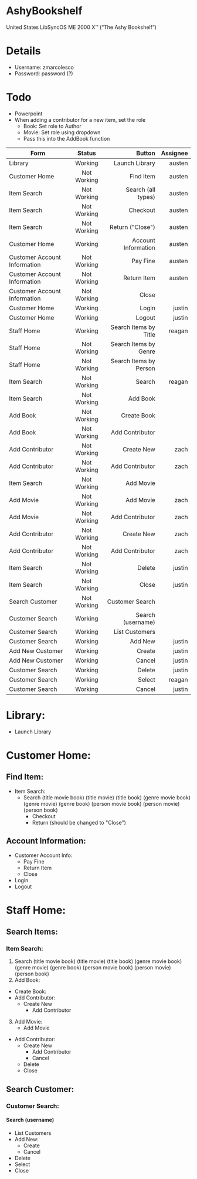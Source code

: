 # AshyBookshelf
United States LibSyncOS ME 2000 X™ (“The Ashy Bookshelf”)

# Details
- Username: zmarcolesco
- Password: password (?)

# Todo
- Powerpoint
- When adding a contributor for a new item, set the role
	- Book: Set role to Author
	- Movie: Set role using dropdown
	- Pass this into the AddBook function

| Form          | Status        | Button| Assignee |
| ------------- |:-------------:| -----:|---:|
| Library      | Working       | Launch Library |  austen |
| Customer Home     | Not Working      |   Find Item | austen |
| Item Search     | Not Working      |   Search (all types) | austen |
| Item Search     | Not Working      |   Checkout | austen |
| Item Search     | Not Working      |   Return ("Close") | austen |
| Customer Home     | Working      |   Account Information | austen |
| Customer Account Information     | Not Working      |   Pay Fine|austen |
| Customer Account Information     | Not Working      | Return Item  | austen |
| Customer Account Information     | Not Working      |   Close | |
| Customer Home    | Working      |   Login | justin |
| Customer Home    | Working      |   Logout | justin |
| Staff Home   | Working      |   Search Items by Title | reagan |
| Staff Home   | Not Working | Search Items by Genre | |
| Staff Home   | Not Working | Search Items by Person | |
| Item Search   | Not Working      |   Search | reagan |
| Item Search   | Not Working      |   Add Book | |
| Add Book   | Not Working      |   Create Book | |
| Add Book   | Not Working      |   Add Contributor | |
| Add Contributor   | Not Working      |   Create New | zach |
| Add Contributor   | Not Working      |   Add Contributor | zach |
| Item Search   | Not Working      |   Add Movie | |
| Add Movie   | Not Working      |   Add Movie | zach |
| Add Movie   | Not Working      |   Add Contributor | zach |
| Add Contributor   | Not Working      |   Create New | zach |
| Add Contributor   | Not Working      |   Add Contributor | zach |
| Item Search   | Not Working      |   Delete | justin |
| Item Search   | Not Working      |   Close | justin |
| Search Customer   | Not Working      |   Customer Search | |
| Customer Search  | Working      |   Search (username) | |
| Customer Search  | Working      |   List Customers | |
| Customer Search  | Working      |   Add New | justin |
| Add New Customer  | Working      |   Create | justin |
| Add New Customer  | Working      |   Cancel | justin |
| Customer Search  | Working      |   Delete | justin |
| Customer Search  | Working      |   Select | reagan|
| Customer Search  | Working      |   Cancel | justin|

# Library: 
- Launch Library

# Customer Home: 
## Find Item:
- Item Search:
  - Search (title movie book) (title movie) (title book) (genre movie book) (genre movie) (genre book) (person movie book) (person movie) (person book)
	- Checkout
	- Return (should be changed to "Close")
## Account Information:
- Customer Account Info:
  - Pay Fine
  - Return Item
  - Close
- Login 
- Logout

# Staff Home:
## Search Items:
### Item Search:
1. Search (title movie book) (title movie) (title book) (genre movie book) (genre movie) (genre book) (person movie book) (person movie) (person book)
2. Add Book:
  - Create Book:
  - Add Contributor:
    - Create New						
		- Add Contributor
3. Add Movie:
	- Add Movie
  - Add Contributor:
	  - Create New 
		- Add Contributor 
		- Cancel
	- Delete 
	- Close 
  
## Search Customer: 
### Customer Search:
#### Search (username)
- List Customers
- Add New:
  - Create
  - Cancel
- Delete
- Select
- Close 

